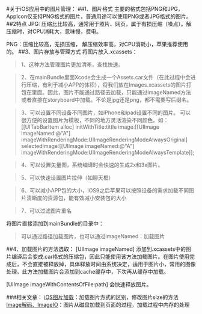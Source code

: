 #关于iOS应用中的图片管理：
##1、图片格式 
主要的格式包括PNG和JPG，AppIcon仅支持PNG格式的图片，普通用途可以使用PNG或者JPG格式的图片。
##2特点
JPG: 压缩比比较高，通常用于照片、网页，属于有损压缩（噪点）。解压缩时，对CPU消耗大，意味慢，费电。

PNG：压缩比较高，无损压缩，  解压缩效率高，对CPU消耗小，苹果推荐使用的。
##3、图片存放与管理方式
 将图片放入.xcassets：
  >1、这种方法管理图片更加清晰，查找快速。
  
  >2、在mainBundle里面Xcode会生成一个Assets.car文件（在此过程中会进行压缩，有利于减小APP的体积），将我们放在Images.xcassets的图片打包在里面。因此，图片不能通过路径去加载，只能通过imageNamed方法或者直接在storyboard中加载。不论是jpg还是png，都不需要写后缀名。
  
  >3、可以设置不同设备不同图片，如iPhone和ipad设置不同的图片。
  可以很方便的设置图片为模板，不同的地方灵活渲染不同颜色。如：[[UITabBarItem alloc] initWithTitle:tittle image:[[UIImage imageNamed:@"A"] imageWithRenderingMode:UIImageRenderingModeAlwaysOriginal] selectedImage:[[UIImage imageNamed:@"A"] imageWithRenderingMode:UIImageRenderingModeAlwaysTemplate]];
  
  >4、可以设置矢量图，系统编译时会快速的生成2x和3x图片。
  
  >5、可以快速设置图片拉伸（如聊天框）
  
  >6、可以减小APP包的大小，iOS9之后苹果可以按照设备的需求加载不同图片清晰度的资源包，能有效减小安装包的大小
  
  >7、可以过滤图片重名

 将图片直接添加到mainBundle的目录中：
 > 可以通过路径加载图片，也可以通过imageNamed：加载图片

 
##4、加载图片的方法选取：
  [UIImage imageNamed] 添加到.xcassets中的图片编译后会变成.car格式的压缩包，因此只能使用该方法加载图片。在图片使用完成后，不会直接被释放掉，具体释放时间由系统决定，适用于图片小，常用的图像处理。此方法加载图片会添加到cache缓存中，下次再从缓存中加载。
  
  [UIImage imageWithContentsOfFile:path] 会快速释放图片。
  

###相关文章：
[iOS图片加载](https://www.jianshu.com/p/ef13b5cf1fa1)：加载图片方式的区别，修改图片size的方法		
[Image解码、ImageIO](https://www.cnblogs.com/fengmin/p/5702240.html)：图片从磁盘加载到页面的过程，加载过程中内存的处理